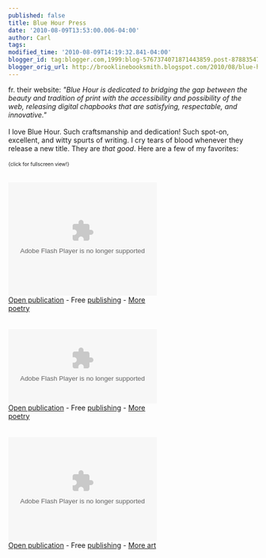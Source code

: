 ```yaml
---
published: false
title: Blue Hour Press
date: '2010-08-09T13:53:00.006-04:00'
author: Carl
tags: 
modified_time: '2010-08-09T14:19:32.841-04:00'
blogger_id: tag:blogger.com,1999:blog-5767374071871443859.post-8788354726052443229
blogger_orig_url: http://brooklinebooksmith.blogspot.com/2010/08/blue-hour-press.html
---
```


fr. their website: <i>"Blue Hour is dedicated to bridging the gap between the beauty and tradition of print with the accessibility and possibility of the web, releasing digital chapbooks that are satisfying, respectable, and innovative."</i>
<br />
<br />I love Blue Hour. Such craftsmanship and dedication! Such spot-on, excellent, and witty spurts of writing. I cry tears of blood whenever they release a new title. They are <i>that good</i>. Here are a few of my favorites:
<br />
<br /><font size="1">{click for fullscreen view!}</font>
<br />
<br /><div><object style="width:300px;height:229px" ><param name="movie" value="http://static.issuu.com/webembed/viewers/style1/v1/IssuuViewer.swf?mode=embed&amp;layout=http%3A%2F%2Fskin.issuu.com%2Fv%2Flight%2Flayout.xml&amp;showFlipBtn=true&amp;documentId=090310001016-b267711b5c6d45fa95cc78396a3c4c41&amp;docName=airport&amp;username=bluehourpress&amp;loadingInfoText=Airport&amp;et=1281464017234&amp;er=99" /><param name="allowfullscreen" value="true"/><param name="menu" value="false"/><embed src="http://static.issuu.com/webembed/viewers/style1/v1/IssuuViewer.swf" type="application/x-shockwave-flash" allowfullscreen="true" menu="false" style="width:300px;height:229px" flashvars="mode=embed&amp;layout=http%3A%2F%2Fskin.issuu.com%2Fv%2Flight%2Flayout.xml&amp;showFlipBtn=true&amp;documentId=090310001016-b267711b5c6d45fa95cc78396a3c4c41&amp;docName=airport&amp;username=bluehourpress&amp;loadingInfoText=Airport&amp;et=1281464017234&amp;er=99" /></object><div style="width:300px;text-align:left;"><a href="http://issuu.com/bluehourpress/docs/airport?mode=embed&amp;layout=http%3A%2F%2Fskin.issuu.com%2Fv%2Flight%2Flayout.xml&amp;showFlipBtn=true" target="_blank">Open publication</a> - Free <a href="http://issuu.com" target="_blank">publishing</a> - <a href="http://issuu.com/search?q=poetry" target="_blank">More poetry</a></div></div>
<br />
<br /><div><object style="width:300px;height:150px" ><param name="movie" value="http://static.issuu.com/webembed/viewers/style1/v1/IssuuViewer.swf?mode=embed&amp;layout=http%3A%2F%2Fskin.issuu.com%2Fv%2Flight%2Flayout.xml&amp;showFlipBtn=true&amp;documentId=090415134905-c60f9e6d7009474ca0f747f77d63f740&amp;docName=theykissedtheirhomes&amp;username=bluehourpress&amp;loadingInfoText=They%20Kissed%20Their%20Homes&amp;et=1281464087953&amp;er=37" /><param name="allowfullscreen" value="true"/><param name="menu" value="false"/><embed src="http://static.issuu.com/webembed/viewers/style1/v1/IssuuViewer.swf" type="application/x-shockwave-flash" allowfullscreen="true" menu="false" style="width:300px;height:150px" flashvars="mode=embed&amp;layout=http%3A%2F%2Fskin.issuu.com%2Fv%2Flight%2Flayout.xml&amp;showFlipBtn=true&amp;documentId=090415134905-c60f9e6d7009474ca0f747f77d63f740&amp;docName=theykissedtheirhomes&amp;username=bluehourpress&amp;loadingInfoText=They%20Kissed%20Their%20Homes&amp;et=1281464087953&amp;er=37" /></object><div style="width:300px;text-align:left;"><a href="http://issuu.com/bluehourpress/docs/theykissedtheirhomes?mode=embed&amp;layout=http%3A%2F%2Fskin.issuu.com%2Fv%2Flight%2Flayout.xml&amp;showFlipBtn=true" target="_blank">Open publication</a> - Free <a href="http://issuu.com" target="_blank">publishing</a> - <a href="http://issuu.com/search?q=poetry" target="_blank">More poetry</a></div></div>
<br />
<br /><div><object style="width:300px;height:210px" ><param name="movie" value="http://static.issuu.com/webembed/viewers/style1/v1/IssuuViewer.swf?mode=embed&amp;layout=http%3A%2F%2Fskin.issuu.com%2Fv%2Flight%2Flayout.xml&amp;showFlipBtn=true&amp;documentId=091005040856-fedd69dabe7f4d3bbafc5e5531872ef8&amp;docName=myheartdrawsaroughmap&amp;username=bluehourpress&amp;loadingInfoText=My%20Heart%20Draws%20a%20Rough%20Map&amp;et=1281464134625&amp;er=65" /><param name="allowfullscreen" value="true"/><param name="menu" value="false"/><embed src="http://static.issuu.com/webembed/viewers/style1/v1/IssuuViewer.swf" type="application/x-shockwave-flash" allowfullscreen="true" menu="false" style="width:300px;height:210px" flashvars="mode=embed&amp;layout=http%3A%2F%2Fskin.issuu.com%2Fv%2Flight%2Flayout.xml&amp;showFlipBtn=true&amp;documentId=091005040856-fedd69dabe7f4d3bbafc5e5531872ef8&amp;docName=myheartdrawsaroughmap&amp;username=bluehourpress&amp;loadingInfoText=My%20Heart%20Draws%20a%20Rough%20Map&amp;et=1281464134625&amp;er=65" /></object><div style="width:300px;text-align:left;"><a href="http://issuu.com/bluehourpress/docs/myheartdrawsaroughmap?mode=embed&amp;layout=http%3A%2F%2Fskin.issuu.com%2Fv%2Flight%2Flayout.xml&amp;showFlipBtn=true" target="_blank">Open publication</a> - Free <a href="http://issuu.com" target="_blank">publishing</a> - <a href="http://issuu.com/search?q=art" target="_blank">More art</a></div></div>
<br />
<br />
<br />
<br />